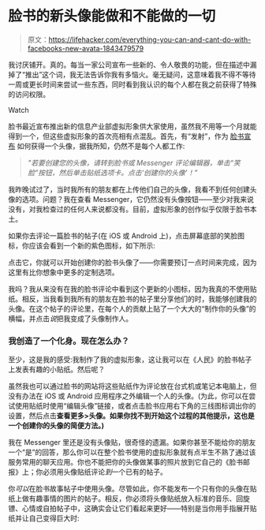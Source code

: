 # 脸书的新头像能做和不能做的一切

> 原文：<https://lifehacker.com/everything-you-can-and-cant-do-with-facebooks-new-avata-1843479579>

我讨厌铺开。真的。每当一家公司宣布一些新的、令人敬畏的功能，但在描述中漏掉了“推出”这个词，我无法告诉你我有多恼火。毫无疑问，这意味着我不得不等待一周或更长时间来尝试一些东西，同时看到我认识的每个人都在我之前获得了特殊的访问权限。

Watch

脸书最近宣布推出新的信息产业部虚拟形象供大家使用，虽然我不用等一个月就能得到一个，但这些虚拟形象的首次亮相有点混乱。首先，有“发射”，作为 [脸书宣布](https://www.facebook.com/fidji.simo/posts/10156883917442063) 如何获得一个头像，据我所知，仍然不是每个人都工作:

> *"若要创建您的头像，请转到脸书或 Messenger 评论编辑器，单击“笑脸”按钮，然后单击贴纸选项卡。点击‘创建你的头像’！”*

我昨晚试过了，当时我所有的朋友都在上传他们自己的头像，我看不到任何创建头像的选项。问题？我在查看 Messenger，它仍然没有头像按钮——至少对我来说没有，对我检查过的任何人来说都没有。目前，虚拟形象的创作似乎仅限于脸书本土。

如果你去评论一篇脸书的帖子(在 iOS 或 Android 上)，点击屏幕底部的笑脸图标，你应该会看到一个新的紫色图标，如下所示:

点击它，你就可以开始创建你的脸书头像了——你需要预订一点时间来完成，因为这里有比你想象中更多的定制选项。

我吗？我从来没有在我的脸书评论中看到这个更新的小图标，因为我真的不使用贴纸。相反，当我看到我所有的朋友在脸书的帖子里分享他们的时，我能够创建我的头像。在这个帖子的评论里，在每个人的贡献上贴了一个大大的“制作你的头像”的横幅，并点击*说*把我变成了头像制作人。

### 我创造了一个化身。现在怎么办？

至少，这是我的感受:我制作了我的虚拟形象，这让我可以在《人民》的脸书帖子上发表有趣的小贴纸。然后呢？

虽然我也可以通过脸书的网站将这些贴纸作为评论放在台式机或笔记本电脑上，但没有办法在 iOS 或 Android 应用程序之外编辑一个人的头像。(为此，你可以在尝试使用贴纸时使用“编辑头像”链接，或者点击脸书应用右下角的三线图标调出你的设置，然后点击**查看更多>头像。如果你找不到开始这个过程的其他提示，这也是一个创建你的头像的简便方法。)**

我在 Messenger 里还是没有头像贴，很奇怪的遗漏。如果你甚至不能给你的朋友一个“是”的回答，那么你可以在整个脸书使用的虚拟形象就有点半生不熟了通过该服务常用的聊天应用。你也不能把你的头像做某事的照片放到它自己的《脸书邮报》上；你必须用头像贴纸评论*到*一个已有的帖子。

你*可以*在脸书故事帖子中使用头像。尽管如此，你不能发布一个只有你的头像在贴纸上做有趣事情的图片的帖子。相反，你必须将头像贴纸放入标准的音乐、回旋镖、心情或自拍帖子中，这确实会让它们看起来更好——特别是当你用手指展开贴纸并让自己变得巨大时: